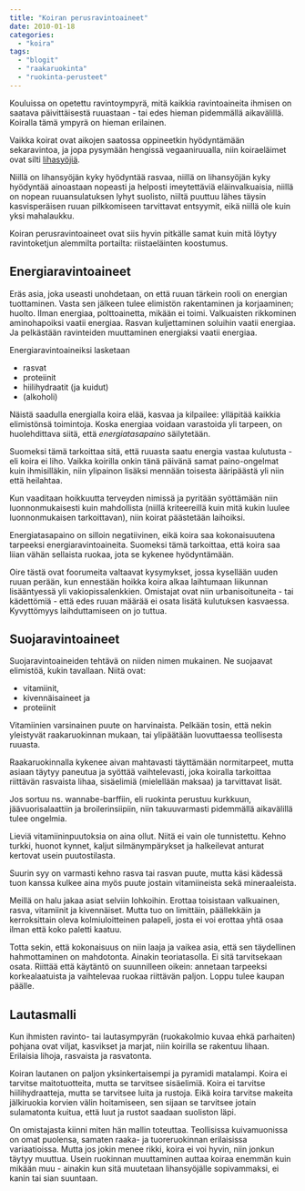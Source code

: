 ```yaml
---
title: "Koiran perusravintoaineet"
date: 2010-01-18
categories: 
  - "koira"
tags: 
  - "blogit"
  - "raakaruokinta"
  - "ruokinta-perusteet"
---
```


Kouluissa on opetettu ravintoympyrä, mitä kaikkia ravintoaineita ihmisen on saatava päivittäisestä ruuastaan - tai edes hieman pidemmällä aikavälillä. Koiralla tämä ympyrä on hieman erilainen.

<!--more-->

Vaikka koirat ovat aikojen saatossa oppineetkin hyödyntämään sekaravintoa, ja jopa pysymään hengissä vegaaniruualla, niin koiraeläimet ovat silti [lihasyöjiä](https://www.katiska.eu/tieto/koira-syominen-yleinen/koira-on-lihansyoja/).

Niillä on lihansyöjän kyky hyödyntää rasvaa, niillä on lihansyöjän kyky hyödyntää ainoastaan nopeasti ja helposti imeytettäviä eläinvalkuaisia, niillä on nopean ruuansulatuksen lyhyt suolisto, niiltä puuttuu lähes täysin kasvisperäisen ruuan pilkkomiseen tarvittavat entsyymit, eikä niillä ole kuin yksi mahalaukku.

Koiran perusravintoaineet ovat siis hyvin pitkälle samat kuin mitä löytyy ravintoketjun alemmilta portailta: riistaeläinten koostumus.

## Energiaravintoaineet

Eräs asia, joka useasti unohdetaan, on että ruuan tärkein rooli on energian tuottaminen. Vasta sen jälkeen tulee elimistön rakentaminen ja korjaaminen; huolto. Ilman energiaa, polttoainetta, mikään ei toimi. Valkuaisten rikkominen aminohapoiksi vaatii energiaa. Rasvan kuljettaminen soluihin vaatii energiaa. Ja pelkästään ravinteiden muuttaminen energiaksi vaatii energiaa.

Energiaravintoaineiksi lasketaan

- rasvat
- proteiinit
- hiilihydraatit (ja kuidut)
- (alkoholi)

Näistä saadulla energialla koira elää, kasvaa ja kilpailee: ylläpitää kaikkia elimistönsä toimintoja. Koska energiaa voidaan varastoida yli tarpeen, on huolehdittava siitä, että _energiatasapaino_ säilytetään.

Suomeksi tämä tarkoittaa sitä, että ruuasta saatu energia vastaa kulutusta - eli koira ei liho. Vaikka koirilla onkin tänä päivänä samat paino-ongelmat kuin ihmisilläkin, niin ylipainon lisäksi mennään toisesta ääripäästä yli niin että heilahtaa.

Kun vaaditaan hoikkuutta terveyden nimissä ja pyritään syöttämään niin luonnonmukaisesti kuin mahdollista (niillä kriteereillä kuin mitä kukin luulee luonnonmukaisen tarkoittavan), niin koirat päästetään laihoiksi.

Energiatasapaino on silloin negatiivinen, eikä koira saa kokonaisuutena tarpeeksi energiaravintoaineita. Suomeksi tämä tarkoittaa, että koira saa liian vähän sellaista ruokaa, jota se kykenee hyödyntämään.

Oire tästä ovat foorumeita valtaavat kysymykset, jossa kysellään uuden ruuan perään, kun ennestään hoikka koira alkaa laihtumaan liikunnan lisääntyessä yli vakiopissalenkkien. Omistajat ovat niin urbanisoituneita - tai kädettömiä - että edes ruuan määrää ei osata lisätä kulutuksen kasvaessa. Kyvyttömyys laihduttamiseen on jo tuttua.

## Suojaravintoaineet

Suojaravintoaineiden tehtävä on niiden nimen mukainen. Ne suojaavat elimistöä, kukin tavallaan. Niitä ovat:

- vitamiinit,
- kivennäisaineet ja
- proteiinit

Vitamiinien varsinainen puute on harvinaista. Pelkään tosin, että nekin yleistyvät raakaruokinnan mukaan, tai ylipäätään luovuttaessa teollisesta ruuasta.

Raakaruokinnalla kykenee aivan mahtavasti täyttämään normitarpeet, mutta asiaan täytyy paneutua ja syöttää vaihtelevasti, joka koiralla tarkoittaa riittävän rasvaista lihaa, sisäelimiä (mielellään maksaa) ja tarvittavat lisät.

Jos sortuu ns. wannabe-barffiin, eli ruokinta perustuu kurkkuun, jäävuorisalaattiin ja broilerinsiipiin, niin takuuvarmasti pidemmällä aikavälillä tulee ongelmia.

Lieviä vitamiininpuutoksia on aina ollut. Niitä ei vain ole tunnistettu. Kehno turkki, huonot kynnet, kaljut silmänympärykset ja halkeilevat anturat kertovat usein puutostilasta.

Suurin syy on varmasti kehno rasva tai rasvan puute, mutta käsi kädessä tuon kanssa kulkee aina myös puute jostain vitamiineista sekä mineraaleista.

Meillä on halu jakaa asiat selviin lohkoihin. Erottaa toisistaan valkuainen, rasva, vitamiinit ja kivennäiset. Mutta tuo on limittäin, päällekkäin ja kerroksittain oleva kolmiuloitteinen palapeli, josta ei voi erottaa yhtä osaa ilman että koko paletti kaatuu.

Totta sekin, että kokonaisuus on niin laaja ja vaikea asia, että sen täydellinen hahmottaminen on mahdotonta. Ainakin teoriatasolla. Ei sitä tarvitsekaan osata. Riittää että käytäntö on suunnilleen oikein: annetaan tarpeeksi korkealaatuista ja vaihtelevaa ruokaa riittävän paljon. Loppu tulee kaupan päälle.

## Lautasmalli

Kun ihmisten ravinto- tai lautasympyrän (ruokakolmio kuvaa ehkä parhaiten) pohjana ovat viljat, kasvikset ja marjat, niin koirilla se rakentuu lihaan. Erilaisia lihoja, rasvaista ja rasvatonta.

Koiran lautanen on paljon yksinkertaisempi ja pyramidi matalampi. Koira ei tarvitse maitotuotteita, mutta se tarvitsee sisäelimiä. Koira ei tarvitse hiilihydraatteja, mutta se tarvitsee luita ja rustoja. Eikä koira tarvitse makeita jälkiruokia korvien välin hoitamiseen, sen sijaan se tarvitsee jotain sulamatonta kuitua, että luut ja rustot saadaan suoliston läpi.

On omistajasta kiinni miten hän mallin toteuttaa. Teollisissa kuivamuonissa on omat puolensa, samaten raaka- ja tuoreruokinnan erilaisissa variaatioissa. Mutta jos jokin menee rikki, koira ei voi hyvin, niin jonkun täytyy muuttua. Usein ruokinnan muuttaminen auttaa koiraa enemmän kuin mikään muu - ainakin kun sitä muutetaan lihansyöjälle sopivammaksi, ei kanin tai sian suuntaan.
